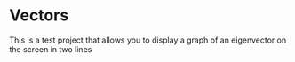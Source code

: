 # Vectors
This is a test project that allows you to display a graph of an eigenvector on the screen in two lines
